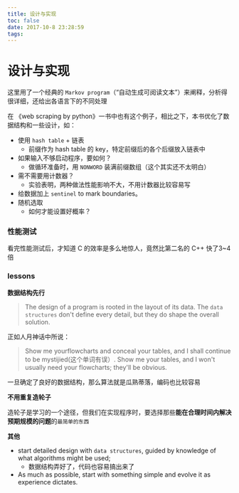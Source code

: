 ```yaml
---
title: 设计与实现
toc: false
date: 2017-10-8 23:28:59
tags: 
---
```


# 设计与实现

这里用了一个经典的 `Markov program`（“自动生成可阅读文本”）来阐释，分析得很详细，还给出各语言下的不同处理

在 《web scraping by python》一书中也有这个例子，相比之下，本书优化了数据结构和一些设计，如：

- 使用 `hash table` + 链表
  - 前缀作为 hash table 的 key，特定前缀后的各个后缀放入链表中
- 如果输入不够启动程序，要如何？
  - 做循环准备时，用 `NONWORD` 装满前缀数组（这个其实还不太明白）
- 需不需要用计数器？
  - 实验表明，两种做法性能影响不大，不用计数器比较容易写
- 给数据加上 `sentinel` to mark boundaries。
- 随机选取
  - 如何才能设置好概率？

### 性能测试

看完性能测试后，才知道 C 的效率是多么地惊人，竟然比第二名的 C++ 快了3~4倍

###  lessons

**数据结构先行**

> The design of a program is rooted in the layout of its data. The `data structures` don't define every detail, but they do shape the overall solution.

正如人月神话中所说：

> Show me yourflowcharts and conceal your tables, and I shall continue to be mystijied(这个单词有误）. Show me your tables, and I won't usually need your flowcharts; they'll be obvious.

一旦确定了良好的数据结构，那么算法就是瓜熟蒂落，编码也比较容易

**不用重复造轮子**

造轮子是学习的一个途径，但我们在实现程序时，要选择那些**能在合理时间内解决预期规模的问题**的`最简单的东西`

**其他**

- start detailed design with `data structures`, guided by knowledge of what algorithms might be used;
  - 数据结构弄好了，代码也容易搞出来了
- As much as possible, start with something simple and evolve it as experience dictates.